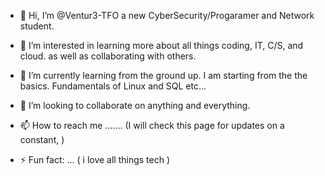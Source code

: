 - 👋 Hi, I’m @Ventur3-TFO a new CyberSecurity/Progaramer and Network student.
- 👀 I’m interested in learning more about all things coding, IT, C/S, and cloud. as well as collaborating with others.
  
- 🌱 I’m currently learning from the ground up. I am starting from the the basics. Fundamentals of Linux and SQL etc...
- 💞️ I’m looking to collaborate on anything and everything.

- 📫 How to reach me ....... (I will check this page for updates on a constant, )

- ⚡ Fun fact: ... ( i love all things tech )

<!---
Ventur3-TFO/Ventur3-TFO is a ✨ special ✨ repository because its `README.md` (this file) appears on your GitHub profile.
You can click the Preview link to take a look at your changes.
--->
